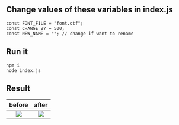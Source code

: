 Change values of these variables in index.js
------------
    const FONT_FILE = "font.otf";
    const CHANGE_BY = 500;
    const NEW_NAME = ""; // change if want to rename

Run it
------------
    npm i
    node index.js

Result
------------

before            |  after
:-------------------------:|:-------------------------:
![](https://user-images.githubusercontent.com/33498670/172507668-1057015f-e419-4329-9d68-35346f2de2d2.png)  |  ![](https://user-images.githubusercontent.com/33498670/172507943-015e3edb-92be-47b8-89c7-1bead3f85dec.png)
